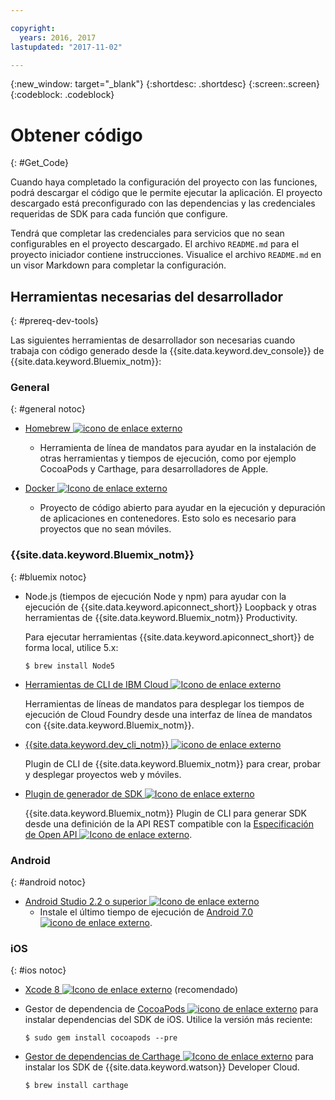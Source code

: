 ```yaml
---

copyright:
  years: 2016, 2017
lastupdated: "2017-11-02"

---
```

{:new_window: target="_blank"}
{:shortdesc: .shortdesc}
{:screen:.screen}
{:codeblock: .codeblock}

# Obtener código
{: #Get_Code}

Cuando haya completado la configuración del proyecto con las funciones, podrá descargar el código que le permite ejecutar la aplicación. El proyecto descargado está preconfigurado con las dependencias y las credenciales requeridas de SDK para cada función que configure.

Tendrá que completar las credenciales para servicios que no sean configurables en el proyecto descargado. El archivo `README.md` para el proyecto iniciador contiene instrucciones. Visualice el archivo `README.md` en un visor Markdown para completar la configuración.

## Herramientas necesarias del desarrollador
{: #prereq-dev-tools}

Las siguientes herramientas de desarrollador son necesarias cuando trabaja con código generado desde la {{site.data.keyword.dev_console}} de {{site.data.keyword.Bluemix_notm}}:


### General
{: #general notoc}

* [Homebrew ![icono de enlace externo](../icons/launch-glyph.svg "icono de enlace externo")](http://brew.sh/ "icono de enlace externo")
	* Herramienta de línea de mandatos para ayudar en la instalación de otras herramientas y tiempos de ejecución, como por ejemplo CocoaPods y Carthage, para desarrolladores de Apple.

* [Docker ![Icono de enlace externo](../icons/launch-glyph.svg "Icono de enlace externo")](https://www.docker.com/get-docker "Icono de enlace externo")
	* Proyecto de código abierto para ayudar en la ejecución y depuración de aplicaciones en contenedores. Esto solo es necesario para proyectos que no sean móviles.

### {{site.data.keyword.Bluemix_notm}}
{: #bluemix notoc}

* Node.js (tiempos de ejecución Node y npm) para ayudar con la ejecución de {{site.data.keyword.apiconnect_short}} Loopback y otras herramientas de {{site.data.keyword.Bluemix_notm}} Productivity.

	Para ejecutar herramientas {{site.data.keyword.apiconnect_short}} de forma local, utilice 5.x:
	
	```
	$ brew install Node5
	```

* [Herramientas de CLI de IBM Cloud ![Icono de enlace externo](../icons/launch-glyph.svg "Icono de enlace externo")](http://clis.ng.bluemix.net/ui/home.html "Icono de enlace externo")

   Herramientas de líneas de mandatos para desplegar los tiempos de ejecución de Cloud Foundry desde una interfaz de línea de mandatos con {{site.data.keyword.Bluemix_notm}}.  

* [{{site.data.keyword.dev_cli_notm}} ![icono de enlace externo](../icons/launch-glyph.svg "icono de enlace externo")](dev_cli.html "icono de enlace externo")

	Plugin de CLI de {{site.data.keyword.Bluemix_notm}} para crear, probar y desplegar proyectos web y móviles.
	
* [Plugin de generador de SDK ![Icono de enlace externo](../icons/launch-glyph.svg "Icono de enlace externo")](sdk_cli.html "Icono de enlace externo")

	{{site.data.keyword.Bluemix_notm}} Plugin de CLI para generar SDK desde una definición de la API REST compatible con la [Especificación de Open API ![Icono de enlace externo](../icons/launch-glyph.svg "Icono de enlace externo")](https://www.openapis.org/ "Icono de enlace externo").

### Android
{: #android notoc}

* [Android Studio 2.2 o superior ![Icono de enlace externo](../icons/launch-glyph.svg "Icono de enlace externo")](https://developer.android.com/studio "Icono de enlace externo")
	* Instale el último tiempo de ejecución de [Android 7.0 ![icono de enlace externo](../icons/launch-glyph.svg "icono de enlace externo")](https://www.android.com/versions/nougat-7-0/ "icono de enlace externo").

### iOS
{: #ios notoc}

* [Xcode 8 ![Icono de enlace externo](../icons/launch-glyph.svg "Icono de enlace externo")](https://developer.apple.com/xcode/ "Icono de enlace externo") (recomendado)

<!-- * Install the latest [iOS 10 ![External link icon](../icons/launch-glyph.svg "External link icon")](http://www.apple.com/ios/ios-10/) runtime.
-->
* Gestor de dependencia de [CocoaPods ![icono de enlace externo](../icons/launch-glyph.svg "icono de enlace externo")](https://cocoapods.org/ "icono de enlace externo") para instalar dependencias del SDK de iOS. Utilice la versión más reciente:

	```
	$ sudo gem install cocoapods --pre
	```
* [Gestor de dependencias de Carthage ![Icono de enlace externo](../icons/launch-glyph.svg "Icono de enlace externo")](https://github.com/Carthage/Carthage "Icono de enlace externo") para instalar los SDK de {{site.data.keyword.watson}} Developer Cloud.

	```
	$ brew install carthage
	```
